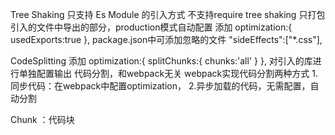 Tree Shaking  只支持 Es Module 的引入方式 不支持require
tree shaking 只打包 引入的文件中导出的部分，production模式自动配置
添加
optimization:{
    usedExports:true
},
package.json中可添加忽略的文件  "sideEffects":["*.css"],

CodeSplitting
添加
  optimization:{
        splitChunks:{
            chunks:'all'
        }
    },
对引入的库进行单独配置输出
代码分割，和webpack无关
webpack实现代码分割两种方式
1.同步代码：在webpack中配置optimization，
2.异步加载的代码，无需配置，自动分割

Chunk ：代码块

